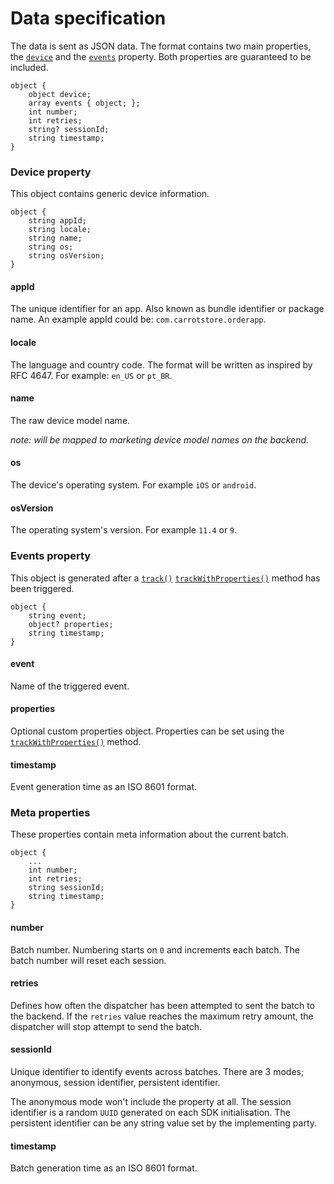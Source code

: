 # Data specification
The data is sent as JSON data. The format contains two main properties, the [`device`](#device-property) and the [`events`](#events-property) property. Both properties are guaranteed to be included.

```
object {
	object device;
	array events { object; };
	int number;
	int retries;
	string? sessionId;
	string timestamp;
}
```

### Device property
This object contains generic device information.

```
object {
	string appId;
	string locale;
	string name;
	string os;
	string osVersion;
}
```

#### appId

The unique identifier for an app. Also known as bundle identifier or package name. An example appId could be: `com.carrotstore.orderapp`.


#### locale

The language and country code. The format will be written as inspired by RFC 4647. For example: `en_US` or `pt_BR`.

#### name

The raw device model name.

*note: will be mapped to marketing device model names on the backend.*

#### os

The device's operating system. For example `iOS` or `android`.

#### osVersion

The operating system's version. For example `11.4` or `9`.

### Events property
This object is generated after a [`track()`](API.md#track) [`trackWithProperties()`](API.md#trackwithproperties) method has been triggered.

```
object {
	string event;
	object? properties;
	string timestamp;
}
```

#### event

Name of the triggered event.

#### properties

Optional custom properties object. Properties can be set using the [`trackWithProperties()`](API.md#trackwithproperties) method.

#### timestamp

Event generation time as an ISO 8601 format.

### Meta properties
These properties contain meta information about the current batch.

```
object {
	...
	int number;
	int retries;
	string sessionId;
	string timestamp;
}
```

#### number

Batch number. Numbering starts on `0` and increments each batch. The batch number will reset each session.

#### retries

Defines how often the dispatcher has been attempted to sent the batch to the backend. If the `retries` value reaches the maximum retry amount, the dispatcher will stop attempt to send the batch.

#### sessionId

Unique identifier to identify events across batches. There are 3 modes; anonymous, session identifier, persistent identifier.

The anonymous mode won't include the property at all. The session identifier is a random `UUID` generated on each SDK initialisation. The persistent identifier can be any string value set by the implementing party.

#### timestamp

Batch generation time as an ISO 8601 format.
